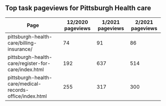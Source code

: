 ## Top task pageviews for Pittsburgh Health care

|	Page	|	12/2020 pageviews	|	1/2021 pageviews	|	2/2021 pageviews	|
|	----	|	----	|	----	|	----	|
|	pittsburgh-health-care/billing-insurance/	|	74	|	91	|	86	|
|	pittsburgh-health-care/register-for-care/index.html	|	192	|	637	|	514	|
|	pittsburgh-health-care/medical-records-office/index.html	|	255	|	317	|	300	|
